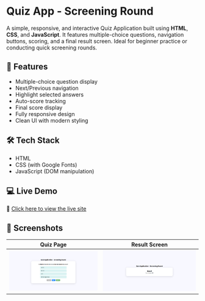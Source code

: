 # Quiz App - Screening Round

A simple, responsive, and interactive Quiz Application built using **HTML**, **CSS**, and **JavaScript**. It features multiple-choice questions, navigation buttons, scoring, and a final result screen. Ideal for beginner practice or conducting quick screening rounds.

## 🚀 Features

- Multiple-choice question display
- Next/Previous navigation
- Highlight selected answers
- Auto-score tracking
- Final score display
- Fully responsive design
- Clean UI with modern styling

## 🛠️ Tech Stack

- HTML
- CSS (with Google Fonts)
- JavaScript (DOM manipulation)

## 💻 Live Demo

🔗 [Click here to view the live site](https://your-username.github.io/quiz-app-screening-round)  

## 📸 Screenshots

| Quiz Page | Result Screen |
|-----------|---------------|
| ![Quiz Screenshot](./assets/quiz.png) | ![Result Screenshot](./assets/result.png) |

